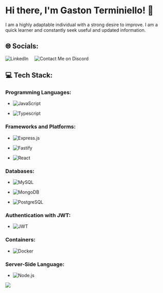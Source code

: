 # Hi there, I'm Gaston Terminiello! 👋

I am a highly adaptable individual with a strong desire to improve. I am a quick learner and constantly seek useful and updated information.

## 🌐 Socials:

![LinkedIn](https://img.shields.io/badge/LinkedIn-%230077B5.svg?logo=linkedin&logoColor=white&style=for-the-badge) &nbsp;&nbsp;&nbsp; ![Contact Me on Discord](https://img.shields.io/badge/Contact%20Me%20on%20Discord-%237289DA?style=for-the-badge&logo=discord&logoColor=white)


## 💻 Tech Stack:

### Programming Languages:

- 
  ![JavaScript](https://img.shields.io/badge/javascript-%23323330.svg?style=for-the-badge&logo=javascript&logoColor=%23F7DF1E)

- 
  ![Typescript](https://img.shields.io/badge/TYPESCRIPT-99ccff?style=for-the-badge&logo=typescript)

### Frameworks and Platforms:

- 
  ![Express.js](https://img.shields.io/badge/express.js-%23404d59.svg?style=for-the-badge&logo=express&logoColor=%2361DAFB)

- 
  ![Fastify](https://img.shields.io/badge/Fastify-ca4d30?style=for-the-badge&logo=fastify)

- 
  ![React](https://img.shields.io/badge/react-%2320232a.svg?style=for-the-badge&logo=react&logoColor=%2361DAFB)

### Databases:

- 
  ![MySQL](https://img.shields.io/badge/mysql-%2300f.svg?style=for-the-badge&logo=mysql&logoColor=white)

- 
  ![MongoDB](https://img.shields.io/badge/MongoDB-grey?style=for-the-badge&logo=mongodb)

-
  ![PostgreSQL](https://img.shields.io/badge/PostgreSQL-336791?style=for-the-badge&logo=postgresql&logoColor=white)
  

### Authentication with JWT:

-
  ![JWT](https://img.shields.io/badge/JSON%20Web%20Tokens-JWT-%232496ED?style=for-the-badge)

### Containers:

- 
  ![Docker](https://img.shields.io/badge/docker-%232496ED.svg?style=for-the-badge&logo=docker&logoColor=white)

### Server-Side Language:
-
  ![Node.js](https://img.shields.io/badge/node.js-6DA55F?style=for-the-badge&logo=node.js&logoColor=white)

[![](https://visitcount.itsvg.in/api?id=gastonnter&icon=0&color=0)](https://visitcount.itsvg.in)
